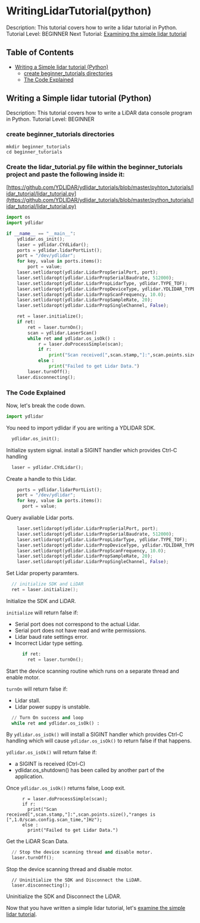 # WritingLidarTutorial(python)
Description: This tutorial covers how to write a lidar tutorial in Python.
Tutorial Level: BEGINNER
Next Tutorial: [Examining the simple lidar tutorial](https://github.com/YDLIDAR/ydlidar_tutorials/blob/master/examine_the_simple_lidar_tutorial.md)

## Table of Contents

- [Writing a Simple lidar tutorial (Python)](#writing-a-simple-lidar-tutorial-(python))
    - [create beginner_tutorials directories](#create-beginner_tutorials-directories)
    - [The Code Explained](#the-code-explained)
    
## Writing a Simple lidar tutorial (Python)
Description: This tutorial covers how to write a LiDAR data console program in Python.
Tutorial Level: BEGINNER

### create beginner_tutorials directories
```shell
mkdir beginner_tutorials
cd beginner_tutorials
```
### Create the lidar_tutorial.py file within the beginner_tutorials project and paste the following inside it: 
[https://github.com/YDLIDAR/ydlidar_tutorials/blob/master/pyhton_tutorials/lidar_tutorial/lidar_tutorial.py](https://github.com/YDLIDAR/ydlidar_tutorials/blob/master/python_tutorials/lidar_tutorial/lidar_tutorial.py)

```python
import os
import ydlidar

if __name__ == "__main__":
    ydlidar.os_init();
    laser = ydlidar.CYdLidar();
    ports = ydlidar.lidarPortList();
    port = "/dev/ydlidar";
    for key, value in ports.items():
        port = value;
    laser.setlidaropt(ydlidar.LidarPropSerialPort, port);
    laser.setlidaropt(ydlidar.LidarPropSerialBaudrate, 512000);
    laser.setlidaropt(ydlidar.LidarPropLidarType, ydlidar.TYPE_TOF);
    laser.setlidaropt(ydlidar.LidarPropDeviceType, ydlidar.YDLIDAR_TYPE_SERIAL);
    laser.setlidaropt(ydlidar.LidarPropScanFrequency, 10.0);
    laser.setlidaropt(ydlidar.LidarPropSampleRate, 20);
    laser.setlidaropt(ydlidar.LidarPropSingleChannel, False);

    ret = laser.initialize();
    if ret:
        ret = laser.turnOn();
        scan = ydlidar.LaserScan()
        while ret and ydlidar.os_isOk() :
            r = laser.doProcessSimple(scan);
            if r:
                print("Scan received[",scan.stamp,"]:",scan.points.size(),"ranges is [",1.0/scan.config.scan_time,"]Hz");
            else :
                print("Failed to get Lidar Data.")
        laser.turnOff();
    laser.disconnecting();
```

### The Code Explained
Now, let's break the code down. 
```python
import ydlidar
```
You need to import ydlidar if you are writing a YDLIDAR SDK.  

```python
  ydlidar.os_init();
```
Initialize system signal. install a SIGINT handler which provides Ctrl-C handling

```python
  laser = ydlidar.CYdLidar();
```
Create a handle to this Lidar. 

```python
    ports = ydlidar.lidarPortList();
    port = "/dev/ydlidar";
    for key, value in ports.items():
      port = value;
```
Query avaliable Lidar ports.

```python
    laser.setlidaropt(ydlidar.LidarPropSerialPort, port);
    laser.setlidaropt(ydlidar.LidarPropSerialBaudrate, 512000);
    laser.setlidaropt(ydlidar.LidarPropLidarType, ydlidar.TYPE_TOF);
    laser.setlidaropt(ydlidar.LidarPropDeviceType, ydlidar.YDLIDAR_TYPE_SERIAL);
    laser.setlidaropt(ydlidar.LidarPropScanFrequency, 10.0);
    laser.setlidaropt(ydlidar.LidarPropSampleRate, 20);
    laser.setlidaropt(ydlidar.LidarPropSingleChannel, False);
```
Set Lidar property paramters.

```c++
  // initialize SDK and LiDAR
  ret = laser.initialize();
```
Initialize the SDK and LiDAR.

`initialize` will return false if:
+ Serial port does not correspond to the actual Lidar.
+ Serial port does not have read and write permissions.
+ Lidar baud rate settings error.
+ Incorrect Lidar type setting.

```python 
      if ret:
        ret = laser.turnOn();
```
Start the device scanning routine which runs on a separate thread and enable motor.

`turnOn` will return false if:
+ Lidar stall.
+ Lidar power suppy is unstable.


```python
  // Turn On success and loop  
  while ret and ydlidar.os_isOk() :
```
By `ydlidar.os_isOk()` will install a SIGINT handler which provides Ctrl-C handling which will cause `ydlidar.os_isOk()` to return false if that happens.

`ydlidar.os_isOk()` will return false if:
+ a SIGINT is received (Ctrl-C)
+ ydlidar.os_shutdown() has been called by another part of the application.

Once `ydlidar.os_isOk()` returns false, Loop exit.

```pyhton
      r = laser.doProcessSimple(scan);
      if r:
        print("Scan received[",scan.stamp,"]:",scan.points.size(),"ranges is [",1.0/scan.config.scan_time,"]Hz");
      else :
        print("Failed to get Lidar Data.")
```
Get the LiDAR Scan Data.

```python
  // Stop the device scanning thread and disable motor.
  laser.turnOff();
```
Stop the device scanning thread and disable motor.

```pyhton
  // Uninitialize the SDK and Disconnect the LiDAR.
  laser.disconnecting();
```
Uninitialize the SDK and Disconnect the LiDAR.


Now that you have written a simple lidar tutorial, let's [examine the simple lidar tutorial](https://github.com/YDLIDAR/ydlidar_tutorials/blob/master/examine_the_simple_lidar_tutorial.md). 
